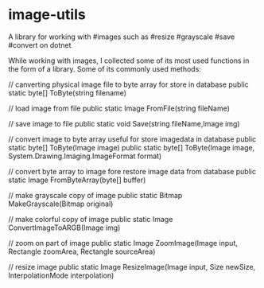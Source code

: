 # image-utils
A library for working with #images such as #resize #grayscale #save #convert on dotnet

While working with images, I collected some of its most used functions in the form of a library. Some of its commonly used methods:


// canverting physical image file to byte array for store in database 
    public static byte[] ToByte(string filename)

// load image from file
    public static Image FromFile(string fileName)

// save image to file
public static void Save(string fileName,Image img)

// convert image to byte array useful for store imagedata in database
public static byte[] ToByte(Image image)
public static byte[] ToByte(Image image, System.Drawing.Imaging.ImageFormat format)

// convert byte array to image fore restore image data from database
public static Image FromByteArray(byte[] buffer)

// make grayscale copy of image
public static Bitmap MakeGrayscale(Bitmap original)

// make colorful copy of image 
public static Image ConvertImageToARGB(Image img)

// zoom on part of image
public static Image ZoomImage(Image input, Rectangle zoomArea, Rectangle sourceArea)

// resize image 
public static Image ResizeImage(Image input, Size newSize, InterpolationMode interpolation)
